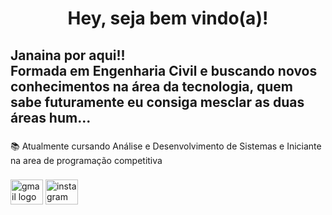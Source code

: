 <h1 align="center">Hey, seja bem vindo(a)!</h1>

###

<h2 align="left">Janaina por aqui!!<br>Formada em Engenharia Civil e buscando novos conhecimentos na área da tecnologia, quem sabe futuramente eu consiga mesclar as duas áreas hum...</h2>

###

<p align="left">📚 Atualmente cursando Análise e Desenvolvimento de Sistemas e Iniciante na area de programação competitiva</p>

###

<div align="left">
</div>

###

<div align="left">
  <img src="https://raw.githubusercontent.com/maurodesouza/profile-readme-generator/master/src/assets/icons/social/gmail/default.svg" width="52" height="40" alt="gmail logo"  />
  <img src="https://raw.githubusercontent.com/maurodesouza/profile-readme-generator/master/src/assets/icons/social/instagram/default.svg" width="52" height="40" alt="instagram logo"  />
</div>

###
